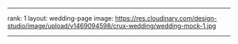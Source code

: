 ---

rank: 1
layout: wedding-page
image: https://res.cloudinary.com/design-studio/image/upload/v1469094598/crux-wedding/wedding-mock-1.jpg

---